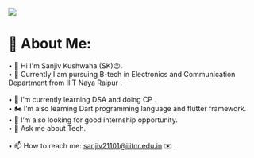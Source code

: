[![](https://visitcount.itsvg.in/api?id=sanjiv0286&icon=0&color=6)](https://visitcount.itsvg.in)

# 💫 About Me:

• 🤵‍ Hi I'm Sanjiv Kushwaha (SK)😉. <br>• 🏨 Currently I am pursuing B-tech in Electronics and Communication Department from IIIT Naya Raipur .<br><br>• 🥷 I’m currently learning DSA and doing CP .<br>• 🏍️ I’m also learning Dart programming language and flutter framework.<br>•  🤔 I’m also looking for good internship opportunity.<br>• 💬 Ask me about Tech.<br><br>• 📫 How to reach me: sanjiv21101@iiitnr.edu.in ✉️ .<br>
<!--
# 💻 Tech Stack:
![C](https://img.shields.io/badge/c-%2300599C.svg?style=for-the-badge&logo=c&logoColor=white) ![C++](https://img.shields.io/badge/c++-%2300599C.svg?style=for-the-badge&logo=c%2B%2B&logoColor=white) ![CSS3](https://img.shields.io/badge/css3-%231572B6.svg?style=for-the-badge&logo=css3&logoColor=white) ![JavaScript](https://img.shields.io/badge/javascript-%23323330.svg?style=for-the-badge&logo=javascript&logoColor=%23F7DF1E) ![HTML5](https://img.shields.io/badge/html5-%23E34F26.svg?style=for-the-badge&logo=html5&logoColor=white) ![Python](https://img.shields.io/badge/python-3670A0?style=for-the-badge&logo=python&logoColor=ffdd54) ![Oracle](https://img.shields.io/badge/Oracle-F80000?style=for-the-badge&logo=oracle&logoColor=white) ![Bootstrap](https://img.shields.io/badge/bootstrap-%23563D7C.svg?style=for-the-badge&logo=bootstrap&logoColor=white) ![jQuery](https://img.shields.io/badge/jquery-%230769AD.svg?style=for-the-badge&logo=jquery&logoColor=white) ![NodeJS](https://img.shields.io/badge/node.js-6DA55F?style=for-the-badge&logo=node.js&logoColor=white)

# 📊 GitHub Stats:
![](https://github-readme-stats.vercel.app/api?username=sanjiv0286&theme=tokyonight&hide_border=false&include_all_commits=true&count_private=true)<br/>
![](https://github-readme-streak-stats.herokuapp.com/?user=sanjiv0286&theme=tokyonight&hide_border=false)<br/>
![](https://github-readme-stats.vercel.app/api/top-langs/?username=sanjiv0286&theme=tokyonight&hide_border=false&include_all_commits=true&count_private=true&layout=compact)

### ✍️ Random Dev Quote
![](https://quotes-github-readme.vercel.app/api?type=horizontal&theme=radical)


### 😂 Random Dev Meme
<img src="https://random-memer.herokuapp.com/" width="512px"/>
-->

